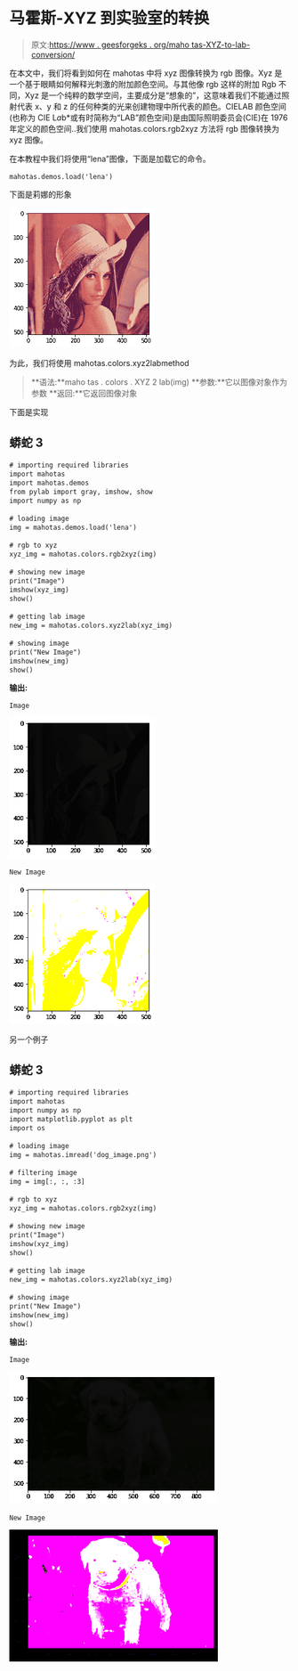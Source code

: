 # 马霍斯-XYZ 到实验室的转换

> 原文:[https://www . geesforgeks . org/maho tas-XYZ-to-lab-conversion/](https://www.geeksforgeeks.org/mahotas-xyz-to-lab-conversion/)

在本文中，我们将看到如何在 mahotas 中将 xyz 图像转换为 rgb 图像。Xyz 是一个基于眼睛如何解释光刺激的附加颜色空间。与其他像 rgb 这样的附加 Rgb 不同，Xyz 是一个纯粹的数学空间，主要成分是“想象的”，这意味着我们不能通过照射代表 x、y 和 z 的任何种类的光来创建物理中所代表的颜色。CIELAB 颜色空间(也称为 CIE L*a*b*或有时简称为“LAB”颜色空间)是由国际照明委员会(CIE)在 1976 年定义的颜色空间..我们使用 mahotas.colors.rgb2xyz 方法将 rgb 图像转换为 xyz 图像。

在本教程中我们将使用“lena”图像，下面是加载它的命令。

```
mahotas.demos.load('lena')
```

下面是莉娜的形象

![](img/f013f576026c96925a69f4df10464384.png)

为此，我们将使用 mahotas.colors.xyz2labmethod

> **语法:**maho tas . colors . XYZ 2 lab(img)
> **参数:**它以图像对象作为参数
> **返回:**它返回图像对象

下面是实现

## 蟒蛇 3

```
# importing required libraries
import mahotas
import mahotas.demos
from pylab import gray, imshow, show
import numpy as np

# loading image
img = mahotas.demos.load('lena')

# rgb to xyz
xyz_img = mahotas.colors.rgb2xyz(img)

# showing new image
print("Image")
imshow(xyz_img)
show()

# getting lab image
new_img = mahotas.colors.xyz2lab(xyz_img)

# showing image
print("New Image")
imshow(new_img)
show()
```

**输出:**

```
Image
```

![](img/7cf201311981e4f8833b39b2801fb8f2.png)

```
New Image
```

![](img/ce2488a6f2e43b8eae836dfa56da9a36.png)

另一个例子

## 蟒蛇 3

```
# importing required libraries
import mahotas
import numpy as np
import matplotlib.pyplot as plt
import os

# loading image
img = mahotas.imread('dog_image.png')

# filtering image
img = img[:, :, :3]

# rgb to xyz
xyz_img = mahotas.colors.rgb2xyz(img)

# showing new image
print("Image")
imshow(xyz_img)
show()

# getting lab image
new_img = mahotas.colors.xyz2lab(xyz_img)

# showing image
print("New Image")
imshow(new_img)
show()
```

**输出:**

```
Image 
```

![](img/cd18498249beb046ad0843904234da00.png)

```
New Image
```

![](img/43e9ea8b8b609ef2cfe6d47d661d5af3.png)